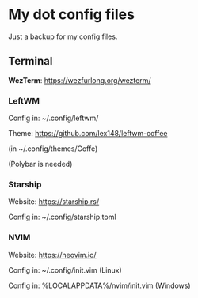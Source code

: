 # My dot config files

Just a backup for my config files.

## Terminal

**WezTerm**: https://wezfurlong.org/wezterm/

### LeftWM

Config in: ~/.config/leftwm/

Theme: https://github.com/lex148/leftwm-coffee

(in ~/.config/themes/Coffe)

(Polybar is needed)

### Starship

Website: https://starship.rs/

Config in: ~/.config/starship.toml

### NVIM

Website: https://neovim.io/

Config in: ~/.config/init.vim (Linux)

Config in: %LOCALAPPDATA%/nvim/init.vim (Windows)

